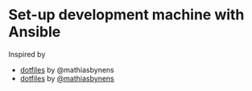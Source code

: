 # Set-up development machine with Ansible

Inspired by

* [dotfiles](https://github.com/mathiasbynens/dotfiles) by @mathiasbynens
* [dotfiles](https://github.com/mathiasbynens/dotfiles) by [@mathiasbynens](https://github.com/mathiasbynens)
